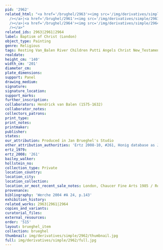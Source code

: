```yaml
---
pid: '2962'
related_html: "<a href='/brughel/2963'><img src='/img/derivatives/simple/2963/thumbnail.jpg'
  /></a>|<a href='/brughel/2961'><img src='/img/derivatives/simple/2961/thumbnail.jpg'
  /></a>|<a href='/brughel/2964'><img src='/img/derivatives/simple/2964/thumbnail.jpg'
  /></a>"
related_ids: 2963|2961|2964
label: Baptism of Christ (London)
object_type: Painting
genre: Religious
tags: Resting Van_Balen River Children Putti Angels Christ New_Testament
realdate: 
height_cm: '140'
width_cm: '201'
diameter_cm: 
plate_dimensions: 
support: Panel
drawing_medium: 
signature: 
signature_location: 
support_marks: 
further_inscription: 
collaborators: Hendrick van Balen (1575-1632)
collaborator_notes: 
collectors_patrons: 
print_type: 
print_notes: 
printmaker: 
publisher: 
states: 
our_attribution: Produced in Jan Brueghel's Studio
other_attribution_authorities: 'Ertz 2008-10, #261, Honig database as Jan and Studio'
ertz_1979: 
ertz_2008: '261'
bailey_walker: 
hollstein_no: 
collection_type: Private
location_country: 
location_city: 
location_collection: 
location_or_most_recent_sale_notes: London, Chaucer Fine Arts 1985 / Rome, Gasparrini
provenance: 
bibliography: 'Werche 2004 #A 24, p.143'
exhibition_history: 
related_works: 2963|2961|2964
copies_and_variants: 
curatorial_files: 
external_resources: 
order: '515'
layout: brueghel_item
collection: brueghel
thumbnail: img/derivatives/simple/2962/thumbnail.jpg
full: img/derivatives/simple/2962/full.jpg
---
```


